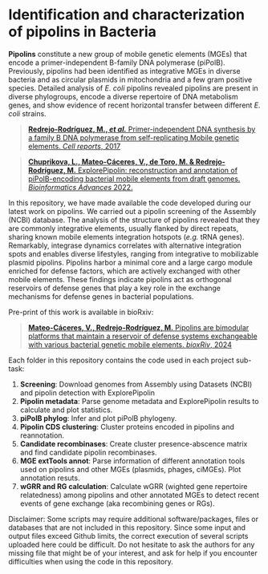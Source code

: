 # Identification and characterization of pipolins in Bacteria

**Pipolins** constitute a new group of mobile genetic elements (MGEs) that encode a primer-independent B-family DNA polymerase (piPolB). Previously, pipolins had been identified as integrative MGEs in diverse bacteria and as circular plasmids in mitochondria and a few gram positive species. Detailed analysis of *E. coli* pipolins revealed pipolins are present in diverse phylogroups, encode a diverse repertoire of DNA metabolism genes, and show evidence of recent horizontal transfer between different *E. coli* strains. 
> [**Redrejo-Rodríguez, M., *et al.*** Primer-independent DNA synthesis 
>by a family B DNA polymerase from self-replicating Mobile genetic elements. 
>*Cell reports*, 2017](https://doi.org/10.1016/j.celrep.2017.10.039)

> [**Chuprikova, L., Mateo-Cáceres, V., de Toro, M. & Redrejo-Rodríguez, M.** ExplorePipolin: reconstruction and annotation of piPolB-encoding bacterial mobile elements from draft genomes. *Bioinformatics Advances* 2022.](https://academic.oup.com/bioinformaticsadvances/advance-article/doi/10.1093/bioadv/vbac056/6659502)

In this repository, we have made available the code developed during our latest work on pipolins. We carried out a pipolin screening of the Assembly (NCBI) database. The analysis of the structure of pipolins revealed that they are commonly integrative elements, usually flanked by direct repeats, sharing known mobile elements integration hotspots (*e.g.* tRNA genes). Remarkably, integrase dynamics correlates with alternative integration spots and enables diverse lifestyles, ranging from integrative to mobilizable plasmid pipolins. Pipolins harbor a minimal core and a large cargo module enriched for defense factors, which are actively exchanged with other mobile elements. These findings indicate pipolins act as orthogonal reservoirs of defense genes that play a key role in the exchange mechanisms for defense genes in bacterial populations.

Pre-print of this work is available in bioRxiv:
> [**Mateo-Cáceres, V., Redrejo-Rodríguez, M.** Pipolins are bimodular platforms that maintain a reservoir of defense systems exchangeable with various bacterial genetic mobile elements. 
>*bioxRiv*, 2024](https://doi.org/10.1101/2024.05.22.595293)

Each folder in this repository contains the code used in each project sub-task:
1. **Screening**: Download genomes from Assembly using Datasets (NCBI) and pipolin detection with ExplorePipolin
1. **Pipolin metadata**: Parse genome metadata and ExplorePipolin results to calculate and plot statistics.
1. **piPolB phylog**: Infer and plot piPolB phylogeny.
1. **Pipolin CDS clustering**: Cluster proteins encoded in pipolins and reannotation. 
1. **Candidate recombinases**: Create cluster presence-abscence matrix and find candidate pipolin recombinases.
1. **MGE extTools annot**: Parse information of different annotation tools used on pipolins and other MGEs (plasmids, phages, ciMGEs). Plot annotation resuts.
1. **wGRR and RG calculation**: Calculate wGRR (wighted gene repertoire relatedness) among pipolins and other annotated MGEs to detect recent events of gene exchange (aka recombining genes or RGs).

Disclaimer:
Some scripts may require additional software/packages, files or databases that are not included in this repository. Since some input and output files exceed Github limits, the correct execution of several scripts uploaded here could be difficult. Do not hesitate to ask the authors for any missing file that might be of your interest, and ask for help if you encounter difficulties when using the code in this repository.
